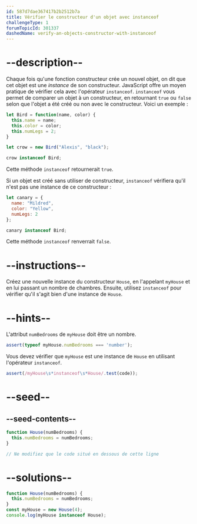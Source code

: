 ```yaml
---
id: 587d7dae367417b2b2512b7a
title: Vérifier le constructeur d'un objet avec instanceof
challengeType: 1
forumTopicId: 301337
dashedName: verify-an-objects-constructor-with-instanceof
---
```


# --description--

Chaque fois qu'une fonction constructeur crée un nouvel objet, on dit que cet objet est une <dfn>instance</dfn> de son constructeur. JavaScript offre un moyen pratique de vérifier cela avec l'opérateur `instanceof`. `instanceof` vous permet de comparer un objet à un constructeur, en retournant `true` ou `false` selon que l'objet a été créé ou non avec le constructeur. Voici un exemple :

```js
let Bird = function(name, color) {
  this.name = name;
  this.color = color;
  this.numLegs = 2;
}

let crow = new Bird("Alexis", "black");

crow instanceof Bird;
```

Cette méthode `instanceof` retournerait `true`.

Si un objet est créé sans utiliser de constructeur, `instanceof` vérifiera qu'il n'est pas une instance de ce constructeur :

```js
let canary = {
  name: "Mildred",
  color: "Yellow",
  numLegs: 2
};

canary instanceof Bird;
```

Cette méthode `instanceof` renverrait `false`.

# --instructions--

Créez une nouvelle instance du constructeur `House`, en l'appelant `myHouse` et en lui passant un nombre de chambres. Ensuite, utilisez `instanceof` pour vérifier qu'il s'agit bien d'une instance de `House`.

# --hints--

L'attribut `numBedrooms` de `myHouse` doit être un nombre.

```js
assert(typeof myHouse.numBedrooms === 'number');
```

Vous devez vérifier que `myHouse` est une instance de `House` en utilisant l'opérateur `instanceof`.

```js
assert(/myHouse\s*instanceof\s*House/.test(code));
```

# --seed--

## --seed-contents--

```js
function House(numBedrooms) {
  this.numBedrooms = numBedrooms;
}

// Ne modifiez que le code situé en dessous de cette ligne
```

# --solutions--

```js
function House(numBedrooms) {
  this.numBedrooms = numBedrooms;
}
const myHouse = new House(4);
console.log(myHouse instanceof House);
```
